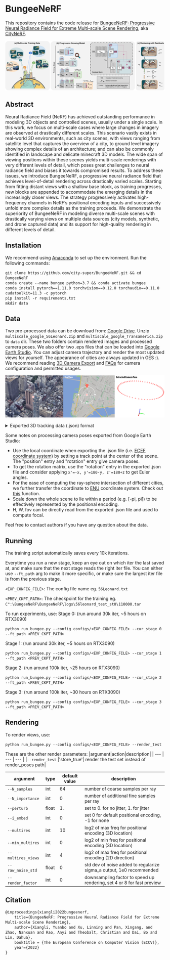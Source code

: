 # BungeeNeRF
This repository contains the code release for
[BungeeNeRF: Progressive Neural Radiance Field for Extreme Multi-scale Scene Rendering](https://city-super.github.io/citynerf/img/BungeeNeRF_ECCV22.pdf), aka [CityNeRF](https://city-super.github.io/citynerf/).

![scheme](imgs/training_mechanism.png)

## Abstract
Neural Radiance Field (NeRF) has achieved outstanding performance in modeling 3D objects and controlled scenes, usually under a single scale. 
In this work, we focus on multi-scale cases where large changes in imagery are observed at drastically different scales. 
This scenario vastly exists in real-world 3D environments, such as city scenes, with views ranging from satellite level that captures the overview of a city, 
to ground level imagery showing complex details of an architecture; 
and can also be commonly identified in landscape and delicate minecraft 3D models. 
The wide span of viewing positions within these scenes yields multi-scale renderings with very different levels of detail,
which poses great challenges to neural radiance field and biases it towards compromised results. 
To address these issues, we introduce BungeeNeRF, a progressive neural radiance field that achieves level-of-detail rendering across drastically varied scales. 
Starting from fitting distant views with a shallow base block, as training progresses, new blocks are appended to accommodate the emerging details in the increasingly closer views. 
The strategy progressively activates high-frequency channels in NeRF’s positional encoding inputs and successively unfold more complex details as the training proceeds.
We demonstrate the superiority of BungeeNeRF in modeling diverse multi-scale scenes with drastically varying views on multiple data sources (city models, synthetic, and drone captured data) and its support for high-quality rendering in different levels of detail.

## Installation
We recommend using [Anaconda](https://www.anaconda.com/products/individual) to set
up the environment. Run the following commands:

```
git clone https://github.com/city-super/BungeeNeRF.git && cd BungeeNeRF
conda create --name bungee python=3.7 && conda activate bungee
conda install pytorch==1.11.0 torchvision==0.12.0 torchaudio==0.11.0 cudatoolkit=11.3 -c pytorch
pip install -r requirements.txt
mkdir data
```

## Data
Two pre-processed data can be download from: [Google Drive](https://drive.google.com/drive/folders/1ybq-BuRH0EEpcp5OZT9xEMi-Px1pdx4D?usp=sharing). Unzip `multiscale_google_56Leonard.zip` and `multiscale_google_Transamerica.zip` to `data` dir. These two folders contain rendered images and processed camera poses. We also offer two .eps files that can be loaded into [Google Earth Studio](https://earth.google.com/studio/). You can adjust camera trajectory and render the most updated views for yourself. The appearance of cities are always updated in GES :). We recommend reading [3D Camera Export](https://earth.google.com/studio/docs/advanced-features/3d-camera-export/) and [FAQs](https://www.google.com/earth/studio/faq/) for camera configuration and permitted usages.

![panel](imgs/panel.png)

<details>
<summary> Exported 3D tracking data (.json) format </summary>                                                                                    
{"name": xxxx,
"width": xxxx,
"height": xxxx,
"numFrames": xxxx,
"durationSeconds": 56.3,
"cameraFrames": [
        {
            "position": {
                "x": xxx,
                "y": xxx,
                "z": xxx
            },
            "rotation": {
                "x": xxx,
                "y": xxx,
                "z": xxx
            },
            "coordinate": {
                "latitude": xx,
                "longitude": xx,
                "altitude": xxx
            },
            "fovVertical": xx
        },
        ...
    ],
"trackPoints": []}
</details>


Some notes on processing camera poses exported from Google Earth Studio:
* Use the local coordinate when exporting the .json file (i.e. [ECEF coordinate system](http://dirsig.cis.rit.edu/docs/new/coordinates.html)) by setting a track point at the center of the scene. The "position" entry and "rotation" entry give camera poses.
* To get the rotation matrix, use the "rotation" entry in the exported .json file and consider applying `x'=-x, y'=180-y, z'=180+z` to get Euler angles.
* For the ease of computing the ray-sphere intersection of different cities, we further transfer the coordinate to [ENU](http://dirsig.cis.rit.edu/docs/new/coordinates.html) coordinate system. Check out [this](https://github.com/geospace-code/pymap3d/blob/743bb002d5f6ea1a7f788bcebd1ff5f62a66460b/src/pymap3d/ecef.py#L206) function. 
* Scale down the whole scene to lie within a period (e.g. [-pi, pi]) to be effectively represented by the positional encoding.
* H, W, fov can be directly read from the exported .json file and used to compute focal.

Feel free to contact authors if you have any question about the data.


## Running
The training script automatically saves every 10k iterations. 

Everytime you run a new stage, keep an eye out on which iter the last saved at, and make sure that the next stage reads the right iter file. You can either use `--ft_path` arg to make it more specific, or make sure the largest iter file is from the previous stage.


`<EXP_CONFIG_FILE>`: The config file name eg. `56Leonard.txt`

`<PREV_CKPT_PATH>`: The checkpoint for the training eg. `C":\BungeeNeRF\BungeeNeRF\logs\56leonard_test_st0\110000.tar`

To run experiments, use:
Stage 0: (run around 30k iter, ~5 hours on RTX3090)
```
python run_bungee.py --config configs/<EXP_CONFIG_FILE> --cur_stage 0 --ft_path <PREV_CKPT_PATH>
```
Stage 1: (run around 30k iter, ~5 hours on RTX3090)
```
python run_bungee.py --config configs/<EXP_CONFIG_FILE> --cur_stage 1 --ft_path <PREV_CKPT_PATH>
```
Stage 2: (run around 100k iter, ~25 hours on RTX3090)
```
python run_bungee.py --config configs/<EXP_CONFIG_FILE> --cur_stage 2 --ft_path <PREV_CKPT_PATH>
```
Stage 3: (run around 100k iter, ~30 hours on RTX3090)
```
python run_bungee.py --config configs/<EXP_CONFIG_FILE> --cur_stage 3 --ft_path <PREV_CKPT_PATH>
```

## Rendering
To render views, use:
```
python run_bungee.py --config configs/<EXP_CONFIG_FILE> --render_test
```

These are the other render parameters:
|argument|action|description|
| --- | --- | --- |
|`--render_test` |'store_true'| render the test set instead of render_poses path|

|argument|type|default value|description|
| --- | --- | --- | --- |
|`--N_samples` |int| 64| number of coarse samples per ray|
|`--N_importance` |int| 0| number of additional fine samples per ray|
|`--perturb` |float| 1.| set to 0. for no jitter, 1. for jitter|
|`--i_embed` |int| 0| set 0 for default positional encoding, -1 for none|
|`--multires` |int| 10| log2 of max freq for positional encoding (3D location)|
|`--min_multires` |int| 0| log2 of min freq for positional encoding (3D location)|
|`--multires_views` |int| 4| log2 of max freq for positional encoding (2D direction)|
|`--raw_noise_std` |float| 0| std dev of noise added to regularize sigma_a output, 1e0 recommended|
|`--render_factor` |int| 0| downsampling factor to speed up rendering, set 4 or 8 for fast preview|


## Citation
```
@inproceedings{xiangli2022bungeenerf,
    title={BungeeNeRF: Progressive Neural Radiance Field for Extreme Multi-scale Scene Rendering},
    author={Xiangli, Yuanbo and Xu, Linning and Pan, Xingang, and Zhao, Nanxuan and Rao, Anyi and Theobalt, Christian and Dai, Bo and Lin, Dahua},
    booktitle = {The European Conference on Computer Vision (ECCV)}, 
    year={2022}
}
```
